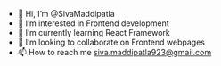 - 👋 Hi, I’m @SivaMaddipatla
- 👀 I’m interested in Frontend development
- 🌱 I’m currently learning React Framework
- 💞️ I’m looking to collaborate on Frontend webpages
- 📫 How to reach me siva.maddipatla923@gmail.com

<!---
SivaMaddipatla/SivaMaddipatla is a ✨ special ✨ repository because its `README.md` (this file) appears on your GitHub profile.
You can click the Preview link to take a look at your changes.
--->
